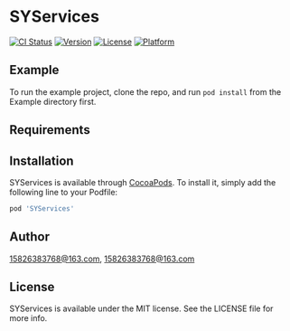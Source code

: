 # SYServices

[![CI Status](https://img.shields.io/travis/15826383768@163.com/SYServices.svg?style=flat)](https://travis-ci.org/15826383768@163.com/SYServices)
[![Version](https://img.shields.io/cocoapods/v/SYServices.svg?style=flat)](https://cocoapods.org/pods/SYServices)
[![License](https://img.shields.io/cocoapods/l/SYServices.svg?style=flat)](https://cocoapods.org/pods/SYServices)
[![Platform](https://img.shields.io/cocoapods/p/SYServices.svg?style=flat)](https://cocoapods.org/pods/SYServices)

## Example

To run the example project, clone the repo, and run `pod install` from the Example directory first.

## Requirements

## Installation

SYServices is available through [CocoaPods](https://cocoapods.org). To install
it, simply add the following line to your Podfile:

```ruby
pod 'SYServices'
```

## Author

15826383768@163.com, 15826383768@163.com

## License

SYServices is available under the MIT license. See the LICENSE file for more info.
